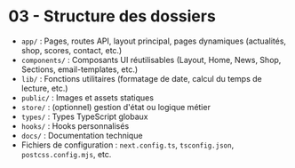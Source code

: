 # 03 - Structure des dossiers

- `app/` : Pages, routes API, layout principal, pages dynamiques (actualités, shop, scores, contact, etc.)
- `components/` : Composants UI réutilisables (Layout, Home, News, Shop, Sections, email-templates, etc.)
- `lib/` : Fonctions utilitaires (formatage de date, calcul du temps de lecture, etc.)
- `public/` : Images et assets statiques
- `store/` : (optionnel) gestion d'état ou logique métier
- `types/` : Types TypeScript globaux
- `hooks/` : Hooks personnalisés
- `docs/` : Documentation technique
- Fichiers de configuration : `next.config.ts`, `tsconfig.json`, `postcss.config.mjs`, etc.
